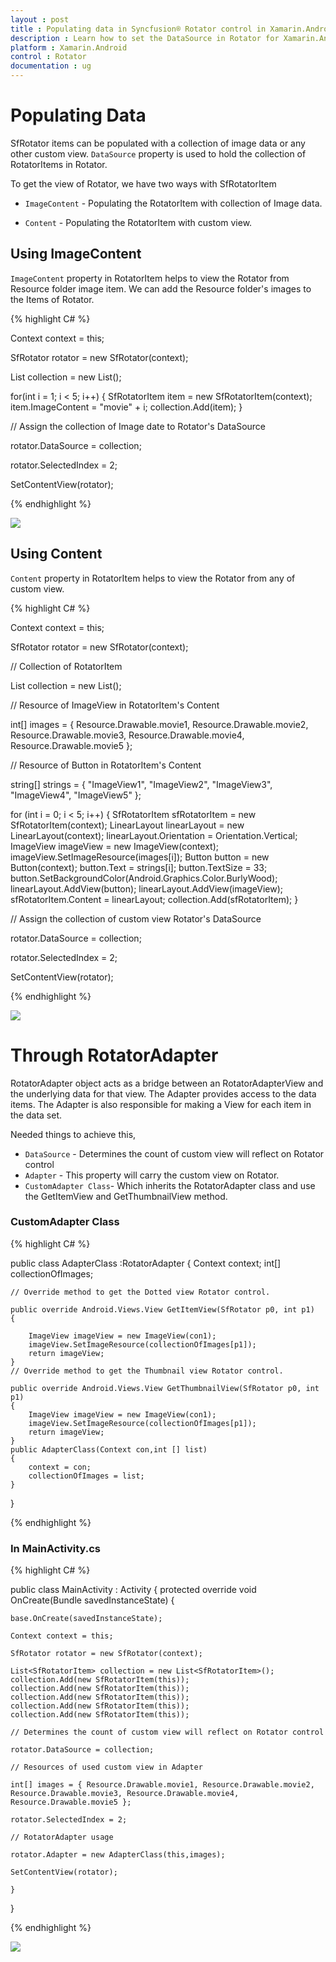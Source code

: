```yaml
---
layout : post
title : Populating data in Syncfusion® Rotator control in Xamarin.Android
description : Learn how to set the DataSource in Rotator for Xamarin.Android
platform : Xamarin.Android
control : Rotator 
documentation : ug
---
```


# Populating Data

SfRotator items can be populated with a collection of image data or any other custom view. `DataSource` property is used to hold the collection of RotatorItems in Rotator.

To get the view of Rotator, we have two ways with SfRotatorItem

* `ImageContent` - Populating the RotatorItem with collection of Image data.

* `Content` - Populating the RotatorItem with custom view.

## Using ImageContent 

`ImageContent` property in RotatorItem helps to view the Rotator from Resource folder image item.
We can add the Resource folder's images to the Items of Rotator.

{% highlight C# %}

Context context = this;

SfRotator rotator = new SfRotator(context);

List<SfRotatorItem> collection = new List<SfRotatorItem>();

for(int i = 1; i < 5; i++)
{
	SfRotatorItem item = new SfRotatorItem(context);
	item.ImageContent = "movie" + i;
	collection.Add(item);
}

// Assign the collection of Image date to Rotator's DataSource

rotator.DataSource = collection;

rotator.SelectedIndex = 2;

SetContentView(rotator);

{% endhighlight %}

![](images/rotator.png)

## Using Content

`Content` property in RotatorItem helps to view the Rotator from any of custom view. 

{% highlight C# %}

Context context = this;

SfRotator rotator = new SfRotator(context);

// Collection of RotatorItem

List<SfRotatorItem> collection = new List<SfRotatorItem>();

// Resource of ImageView in RotatorItem's Content

int[] images = { Resource.Drawable.movie1, Resource.Drawable.movie2, Resource.Drawable.movie3, Resource.Drawable.movie4, Resource.Drawable.movie5 };

// Resource of Button in RotatorItem's Content

string[] strings = { "ImageView1", "ImageView2", "ImageView3", "ImageView4", "ImageView5" };

for (int i = 0; i < 5; i++)
{
	SfRotatorItem sfRotatorItem = new SfRotatorItem(context);
	LinearLayout linearLayout = new LinearLayout(context);
	linearLayout.Orientation = Orientation.Vertical;
	ImageView imageView = new ImageView(context);
	imageView.SetImageResource(images[i]);
	Button button = new Button(context);
	button.Text = strings[i];
	button.TextSize = 33;
	button.SetBackgroundColor(Android.Graphics.Color.BurlyWood);
	linearLayout.AddView(button);
	linearLayout.AddView(imageView);
	sfRotatorItem.Content = linearLayout;
	collection.Add(sfRotatorItem);
}

// Assign the collection of custom view  Rotator's DataSource

rotator.DataSource = collection;

rotator.SelectedIndex = 2;

SetContentView(rotator);

{% endhighlight %}

![](images/content.png)

# Through RotatorAdapter

RotatorAdapter object acts as a bridge between an RotatorAdapterView and the underlying data for that view. The Adapter provides access to the data items. The Adapter is also responsible for making a View for each item in the data set.

Needed things to achieve this,

* `DataSource` - Determines the count of custom view will reflect on Rotator control
* `Adapter` - This property will carry the custom view on Rotator.
* `CustomAdapter Class`- Which inherits the RotatorAdapter class and use the GetItemView and GetThumbnailView method.

### CustomAdapter Class

{% highlight C# %}

public class AdapterClass :RotatorAdapter
{
	Context context;
	int[] collectionOfImages;

	// Override method to get the Dotted view Rotator control.

	public override Android.Views.View GetItemView(SfRotator p0, int p1)
	{

		ImageView imageView = new ImageView(con1);
		imageView.SetImageResource(collectionOfImages[p1]);
		return imageView;
	} 
	// Override method to get the Thumbnail view Rotator control.
		
	public override Android.Views.View GetThumbnailView(SfRotator p0, int p1)
	{
		ImageView imageView = new ImageView(con1);
		imageView.SetImageResource(collectionOfImages[p1]);
		return imageView;
	}
	public AdapterClass(Context con,int [] list)
	{
		context = con;
		collectionOfImages = list;
	}

}

{% endhighlight %}

### In MainActivity.cs

{% highlight C# %}

public class MainActivity : Activity
{
	protected override void OnCreate(Bundle savedInstanceState)
	{
		
	base.OnCreate(savedInstanceState);

	Context context = this;

	SfRotator rotator = new SfRotator(context);

	List<SfRotatorItem> collection = new List<SfRotatorItem>();
	collection.Add(new SfRotatorItem(this));
	collection.Add(new SfRotatorItem(this));
	collection.Add(new SfRotatorItem(this));
	collection.Add(new SfRotatorItem(this));
	collection.Add(new SfRotatorItem(this));

	// Determines the count of custom view will reflect on Rotator control

	rotator.DataSource = collection;

	// Resources of used custom view in Adapter

	int[] images = { Resource.Drawable.movie1, Resource.Drawable.movie2, Resource.Drawable.movie3, Resource.Drawable.movie4, Resource.Drawable.movie5 };

	rotator.SelectedIndex = 2;

	// RotatorAdapter usage

	rotator.Adapter = new AdapterClass(this,images);

	SetContentView(rotator);

	}
}

{% endhighlight %}

![](images/rotator.png)
